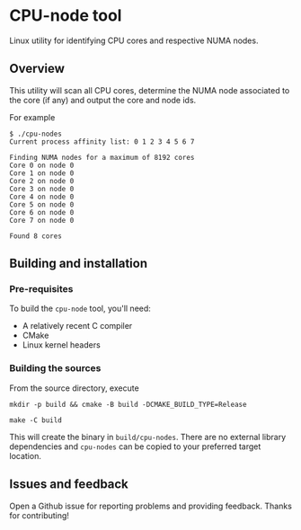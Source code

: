 # CPU-node tool
Linux utility for identifying CPU cores and respective NUMA nodes.

## Overview
This utility will scan all CPU cores, determine the NUMA node associated to the core (if any) and output the core and node ids.

For example
```
$ ./cpu-nodes
Current process affinity list: 0 1 2 3 4 5 6 7

Finding NUMA nodes for a maximum of 8192 cores
Core 0 on node 0
Core 1 on node 0
Core 2 on node 0
Core 3 on node 0
Core 4 on node 0
Core 5 on node 0
Core 6 on node 0
Core 7 on node 0

Found 8 cores
```

## Building and installation

### Pre-requisites
To build the `cpu-node` tool, you'll need:
* A relatively recent C compiler
* CMake
* Linux kernel headers

### Building the sources
From the source directory, execute
```
mkdir -p build && cmake -B build -DCMAKE_BUILD_TYPE=Release

make -C build
```

This will create the binary in `build/cpu-nodes`. There are no external library dependencies and `cpu-nodes` can be copied to your preferred target location.


## Issues and feedback

Open a Github issue for reporting problems and providing feedback. Thanks for contributing!